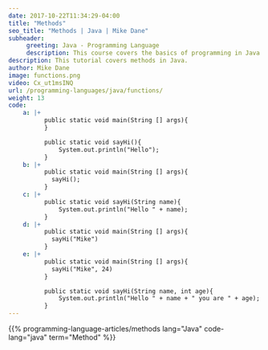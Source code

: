 ```yaml
---
date: 2017-10-22T11:34:29-04:00
title: "Methods"
seo_title: "Methods | Java | Mike Dane"
subheader:
     greeting: Java - Programming Language
     description: This course covers the basics of programming in Java. Work your way through the videos/articles and I'll teach you everything you need to know to start your programming journey!
description: This tutorial covers methods in Java.
author: Mike Dane
image: functions.png
video: Cx_ut1msINQ
url: /programming-languages/java/functions/
weight: 13
code:
    a: |+
          public static void main(String [] args){
          }

          public static void sayHi(){
              System.out.println("Hello");
          }
    b: |+
          public static void main(String [] args){
            sayHi();
          }
    c: |+
          public static void sayHi(String name){
              System.out.println("Hello " + name);
          }
    d: |+
          public static void main(String [] args){
            sayHi("Mike")
          }
    e: |+
          public static void main(String [] args){
            sayHi("Mike", 24)
          }

          public static void sayHi(String name, int age){
              System.out.println("Hello " + name + " you are " + age);
          }
---
```


{{% programming-language-articles/methods lang="Java" code-lang="java" term="Method" %}}

